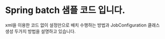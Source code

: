 # Spring batch 샘플 코드 입니다.

xml을 이용한 코드 없이 설정만으로 배치 수행하는 방법과 JobConfiguration 클래스 생성 두가지 방법을 설명하고 있습니다.
